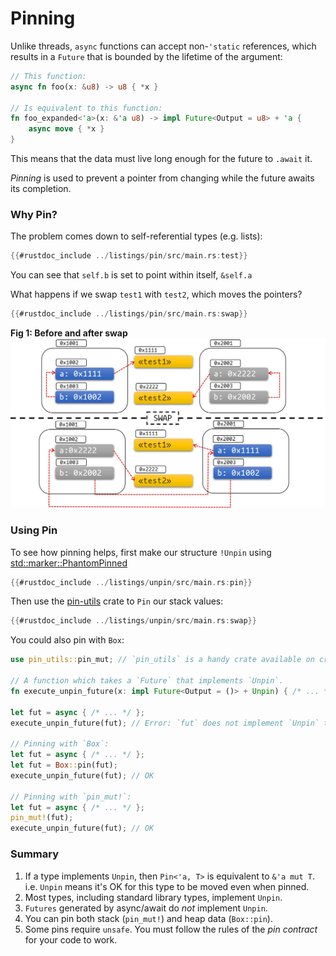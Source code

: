 # Pinning

Unlike threads, `async` functions can accept non-`'static` references, which
results in a `Future` that is bounded by the lifetime of the argument:

```rust
// This function:
async fn foo(x: &u8) -> u8 { *x }

// Is equivalent to this function:
fn foo_expanded<'a>(x: &'a u8) -> impl Future<Output = u8> + 'a {
    async move { *x }
}
```

This means that the data must live long enough for the future to `.await` it.

_Pinning_ is used to prevent a pointer from changing while the future awaits its completion.

### Why Pin?

The problem comes down to self-referential types (e.g. lists):

```rust
{{#rustdoc_include ../listings/pin/src/main.rs:test}}
```

You can see that `self.b` is set to point within itself, `&self.a`

What happens if we swap `test1` with `test2`, which moves the pointers?

```rust
{{#rustdoc_include ../listings/pin/src/main.rs:swap}}
```

**Fig 1: Before and after swap**
![swap_problem](./img/swap_problem.jpg)

### Using Pin

To see how pinning helps, first make our structure `!Unpin` using
[std::marker::PhantomPinned](https://doc.rust-lang.org/std/marker/struct.PhantomPinned.html)

```rust
{{#rustdoc_include ../listings/unpin/src/main.rs:pin}}
```

Then use the [pin-utils](https://docs.rs/pin-utils/latest/pin_utils) crate to
`Pin` our stack values:

```rust
{{#rustdoc_include ../listings/unpin/src/main.rs:swap}}
```

You could also pin with `Box`:

```rust
use pin_utils::pin_mut; // `pin_utils` is a handy crate available on crates.io

// A function which takes a `Future` that implements `Unpin`.
fn execute_unpin_future(x: impl Future<Output = ()> + Unpin) { /* ... */ }

let fut = async { /* ... */ };
execute_unpin_future(fut); // Error: `fut` does not implement `Unpin` trait

// Pinning with `Box`:
let fut = async { /* ... */ };
let fut = Box::pin(fut);
execute_unpin_future(fut); // OK

// Pinning with `pin_mut!`:
let fut = async { /* ... */ };
pin_mut!(fut);
execute_unpin_future(fut); // OK
```

### Summary

1. If a type implements `Unpin`, then `Pin<'a, T>` is equivalent to `&'a mut T`. i.e. `Unpin` means it's OK for this type to be moved even when pinned.
1. Most types, including standard library types, implement `Unpin`.
1. `Futures` generated by async/await do *not* implement `Unpin`.
1. You can pin both stack (`pin_mut!`) and heap data (`Box::pin`).
1. Some pins require `unsafe`. You must follow the rules of the _pin contract_ for your code to work.
